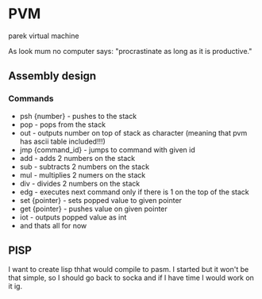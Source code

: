 # PVM

parek virtual machine

As look mum no computer says: "procrastinate as long as it is productive."

## Assembly design

### Commands

- psh {number} - pushes to the stack
- pop - pops from the stack
- out - outputs number on top of stack as character (meaning that pvm has ascii table included!!!)
- jmp {command_id} - jumps to command with given id
- add - adds 2 numbers on the stack
- sub - subtracts 2 numbers on the stack 
- mul - multiplies 2 numers on the stack
- div - divides 2 numbers on the stack
- edg - executes next command only if there is 1 on the top of the stack
- set {pointer} - sets popped value to given pointer
- get {pointer} - pushes value on given pointer 
- iot - outputs popped value as int
- and thats all for now

## PISP

I want to create lisp thhat would compile to pasm. I started but it won't be that simple, so I should go back to socka and if I have time I would work on it ig.
